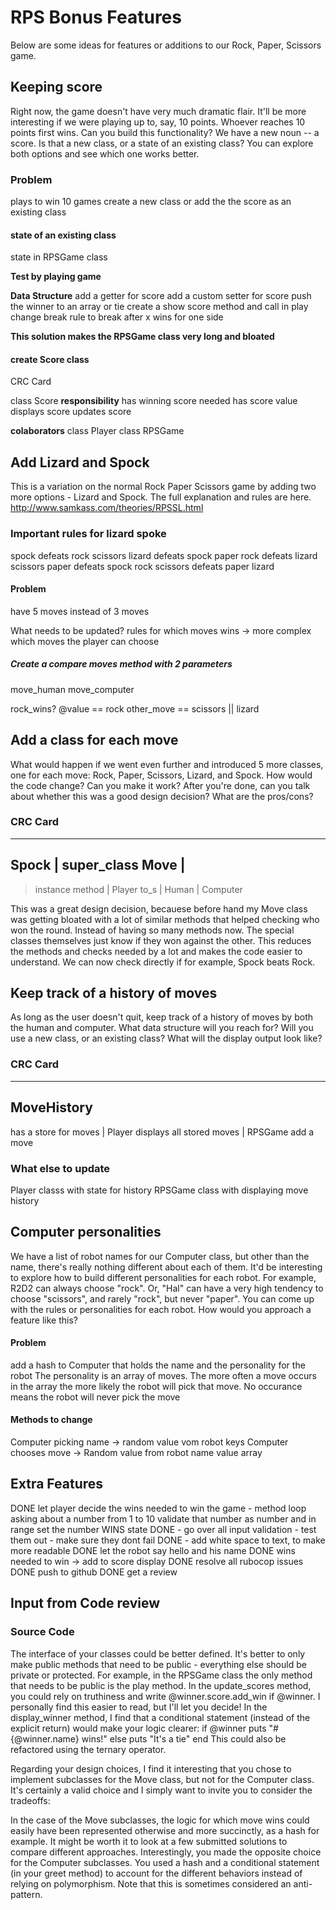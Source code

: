 # RPS Bonus Features
Below are some ideas for features or additions to our Rock, Paper, Scissors game.

## Keeping score

Right now, the game doesn't have very much dramatic flair. It'll be more interesting if we were playing up to, say, 10 points. Whoever reaches 10 points first wins. Can you build this functionality? We have a new noun -- a score. Is that a new class, or a state of an existing class? You can explore both options and see which one works better.

### Problem
plays to win 10 games
create a new class or add the the score as an existing class

#### state of an existing class
state in RPSGame class

__Test by playing game__

__Data Structure__
add a getter for score
add a custom setter for score
  push the winner to an array or tie
create a show score method and call in play
change break rule to break after x wins for  one side

__This solution makes the RPSGame class very long and bloated__

#### create Score class
CRC Card

class Score
__responsibility__
has winning score needed
has score value
displays score
updates score

__colaborators__
class Player
class RPSGame

## Add Lizard and Spock

This is a variation on the normal Rock Paper Scissors game by adding two more options - Lizard and Spock. The full explanation and rules are here.
http://www.samkass.com/theories/RPSSL.html

### Important rules for lizard spoke
spock defeats rock scissors
lizard defeats spock paper
rock defeats lizard scissors
paper defeats spock rock
scissors defeats paper lizard

#### Problem
have 5 moves instead of 3 moves

What needs to be updated?
rules for which moves wins -> more complex
which moves the player can choose

##### Create a compare moves method with 2 parameters
move_human move_computer

rock_wins?
  @value == rock
  other_move == scissors || lizard

## Add a class for each move

What would happen if we went even further and introduced 5 more classes, one for each move: Rock, Paper, Scissors, Lizard, and Spock. How would the code change? Can you make it work? After you're done, can you talk about whether this was a good design decision? What are the pros/cons?

### CRC Card
-----------------------------------------
Spock             |  super_class Move    |
-----------------------------------------
> instance method | Player
to_s              | Human
                  | Computer

This was a great design decision, becauese before hand my Move class was getting
bloated with a lot of similar methods that helped checking who won the round.
Instead of having so many methods now. The special classes themselves just know
if they won against the other. This reduces the methods and checks needed by a
lot and makes the code easier to understand. We can now check directly if  for
example, Spock beats Rock.

## Keep track of a history of moves

As long as the user doesn't quit, keep track of a history of moves by both the human and computer. What data structure will you reach for? Will you use a new class, or an existing class? What will the display output look like?

### CRC Card
-----------------------------------------
MoveHistory
-----------------------------------------
has a store for moves        | Player
displays all stored moves    | RPSGame
add a move


### What else to update
Player classs with state for history
RPSGame class with displaying move history

## Computer personalities

We have a list of robot names for our Computer class, but other than the name, there's really nothing different about each of them. It'd be interesting to explore how to build different personalities for each robot. For example, R2D2 can always choose "rock". Or, "Hal" can have a very high tendency to choose "scissors", and rarely "rock", but never "paper". You can come up with the rules or personalities for each robot. How would you approach a feature like this?

#### Problem
add a hash to Computer that holds the name and the personality for the robot
The personality is an array of moves. The more often a move occurs in the array
the more likely the robot will pick that move. No occurance means the robot will
never pick the move

#### Methods to change
Computer picking name -> random value vom robot keys
Computer chooses move -> Random value from robot name value array

## Extra Features
DONE let player decide the wins needed to win the game
        - method
        loop asking about a number from 1 to 10
        validate that number as number and in range
        set the number WINS state
DONE - go over all input validation
        - test them out 
        - make sure they dont fail
DONE - add white space to text, to make more readable
DONE let the robot say hello and his name
DONE wins needed to win -> add to score display
DONE resolve all rubocop issues
DONE push to github
DONE get a review

## Input from Code review
### Source Code

The interface of your classes could be better defined. It's better to only make public methods that need to be public - everything else should be private or protected. For example, in the RPSGame class the only method that needs to be public is the play method.
In the update_scores method, you could rely on truthiness and write @winner.score.add_win if @winner. I personally find this easier to read, but I'll let you decide!
In the display_winner method, I find that a conditional statement (instead of the explicit return) would make your logic clearer:
if @winner
  puts "#{@winner.name} wins!"
else
  puts "It's a tie"
end
This could also be refactored using the ternary operator.

Regarding your design choices, I find it interesting that you chose to implement subclasses for the Move class, but not for the Computer class. It's certainly a valid choice and I simply want to invite you to consider the tradeoffs:

In the case of the Move subclasses, the logic for which move wins could easily have been represented otherwise and more succinctly, as a hash for example. It might be worth it to look at a few submitted solutions to compare different approaches.
Interestingly, you made the opposite choice for the Computer subclasses. You used a hash and a conditional statement (in your greet method) to account for the different behaviors instead of relying on polymorphism. Note that this is sometimes considered an anti-pattern.
